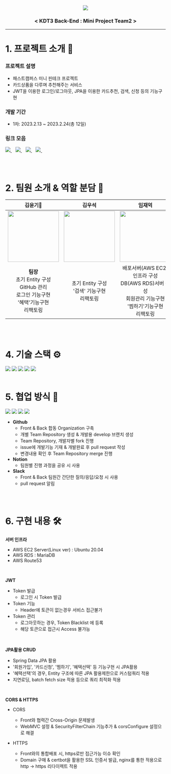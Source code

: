 <div align="center">
  <img src=https://user-images.githubusercontent.com/50852143/221121802-cbb326fa-df41-4bb5-bc5f-91401e5e71bb.jpg />
  <h3>
    <b>< KDT3 Back-End : Mini Project Team2 ></b>
  </h3>
</div>


***

# 1. 프로젝트 소개 💁
### 프로젝트 설명
- 패스트캠퍼스 미니 핀테크 프로젝트
- 카드상품을 다루며 추천해주는 서비스
- JWT을 이용한 로그인/로그아웃, JPA을 이용한 카드추천, 검색, 신청 등의 기능구현

### 개발 기간
- 1차: 2023.2.13 ~ 2023.2.24(총 12일)

### 링크 모음
<a href="https://card-monkey.netlify.app/">
  <img src="https://img.shields.io/badge/배포사이트-FF0000?style=for-the-badge&color=yellow" />
</a>&nbsp;&nbsp;
<a href="https://github.com/card-monkey/card-monkey-BE">
  <img src="https://img.shields.io/badge/팀레포-181717?style=for-the-badge&logo=github&logoColor=white" />
</a>&nbsp;&nbsp;
<a href="https://docs.google.com/spreadsheets/d/1IlOppfpjftCuGY9JWhR-0yXaApH4Vn1fDCZCYBKlSrs/edit#gid=1048947792
">
  <img src="https://img.shields.io/badge/WBS-34A853?style=for-the-badge&logo=Google Sheets&color=green" />
</a>&nbsp;&nbsp;
<a href="https://documenter.getpostman.com/view/24159441/2s93CKQaGM">
  <img src="https://img.shields.io/badge/Postman API-FF6C37?style=for-the-badge&logo=Postman&logoColor=white" />
</a>&nbsp;&nbsp;

<br><br>

# 2. 팀원 소개 & 역할 분담 👥

|김윤기👑|김우석|임재억|주찬혁|
|:---:|:---:|:---:|:---:|
|<a href="https://github.com/yunki-kim"><img src="https://avatars.githubusercontent.com/u/63786040?v=4" width=160/></a>|<a href="https://github.com/flimberkim"><img src="https://avatars.githubusercontent.com/u/113500922?v=4" width=160/></a>|<a href="https://github.com/lim950808"><img src="https://avatars.githubusercontent.com/u/90830299?v=4" width=160/></a>|<a href="https://github.com/crossbell8368"><img src="https://avatars.githubusercontent.com/u/50852143?v=4" width=160/></a>|
|<b>팀장</b><br>초기 Entity 구성<br>GitHub 관리<br>로그인 기능구현<br>'혜택'기능구현<br>리팩토링|초기 Entity 구성<br>'검색' 기능구현<br>리팩토링|배포서버(AWS EC2) 인프라 구성<br>DB(AWS RDS)서버 구성<br>회원관리 기능구현<br>'찜하기'기능구현<br>리팩토링|ERD 테이블구성<br>'신청하기'기능구현<br>리팩토링 & README|

<br><br>

# 4. 기술 스택 ⚙️
<img src="https://img.shields.io/badge/java-007396?style=for-the-badge&logo=java&logoColor=white"> <img src="https://img.shields.io/badge/gradle-02303A?style=for-the-badge&logo=gradle&logoColor=white"> <img src="https://img.shields.io/badge/springboot-6DB33F?style=for-the-badge&logo=springboot&logoColor=white"> <img src="https://img.shields.io/badge/mariaDB-003545?style=for-the-badge&logo=mariaDB&logoColor=white">  <img src="https://img.shields.io/badge/amazonaws-232F3E?style=for-the-badge&logo=amazonaws&logoColor=white">
<br><br>

# 5. 협업 방식 🤝
<img src="https://img.shields.io/badge/git-F05032?style=for-the-badge&logo=git&logoColor=white"> <img src="https://img.shields.io/badge/github-181717?style=for-the-badge&logo=github&logoColor=white"> <img src="https://img.shields.io/badge/notion-fc9847?style=for-the-badge&logo=notion&logoColor=white">  <img src="https://img.shields.io/badge/slack-4A154B?style=for-the-badge&logo=slack&logoColor=white">
- **Github**
  * Front & Back 합동 Organization 구축
  * 개별 Team Repository 생성 & 개발용 develop 브랜치 생성
  * Team Repository, 개발자별 fork 진행
  * issue에 개발기능 기재 & 개발완료 후 pull request 작성
  * 변경내용 확인 후 Team Repository merge 진행
- **Notion**
  * 팀원별 진행 과정을 공유 시 사용
- **Slack**
  * Front & Back 팀원간 간단한 질의/응답/요청 시 사용
  * pull request 알림

<br><br>

# 6. 구현 내용 🛠︎

<b>서버 인프라</b>
- AWS EC2 Server(Linux ver) : Ubuntu 20.04
- AWS RDS : MariaDB
- AWS Route53
<br>
  
<b>JWT</b>
- Token 발급
  - 로그인 시 Token 발급
- Token 기능
  - Header에 토큰이 없는경우 서비스 접근불가
- Token 관리
  - 로그아웃하는 경우, Token Blacklist 에 등록
  - 해당 토큰으로 접근시 Access 불가능
<br>

<b>JPA활용 CRUD</b>
- Spring Data JPA 활용
- '회원가입', '카드신청', '찜하기', '혜택선택' 등 기능구현 시 JPA활용
- '혜택선택'의 경우, Entity 구조에 따른 JPA 활용제한으로 커스텀쿼리 적용
- 지연로딩, batch fetch size 적용 등으로 쿼리 최적화 적용
<br>

<b>CORS & HTTPS</b>
- CORS
  - Front와 협력간 Cross-Origin 문제발생
  - WebMVC 설정 & SecurityFilterChain 기능추가 & corsConfigure 설정으로 해결
  
- HTTPS
  - Front와의 통합배포 시, https로만 접근가능 이슈 확인
  - Domain 구매 & certbot을 활용한 SSL 인증서 발급, nginx를 통한 적용으로 http -> https 리다이렉트 적용
